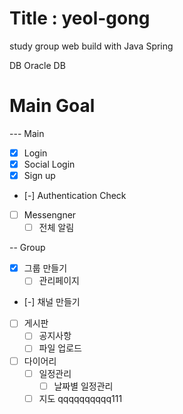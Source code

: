 # Title : yeol-gong
 study group web build with Java Spring
 
 DB
 Oracle DB

# Main Goal
--- Main
* [x] Login
* [x] Social Login
* [x] Sign up
* [-] Authentication Check
* [ ] Messengner
  * [ ] 전체 알림

-- Group
* [x] 그룹 만들기
  * [ ] 관리페이지
* [-] 채널 만들기
* [ ] 게시판
  * [ ] 공지사항
  * [ ] 파일 업로드
* [ ] 다이어리
  * [ ] 일정관리
    * [ ] 날짜별 일정관리
  * [ ] 지도
qqqqqqqqqq111
